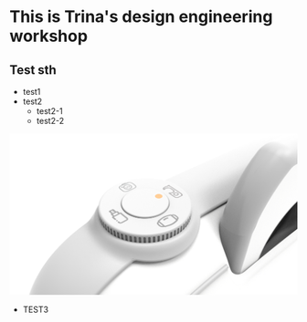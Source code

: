 # This is Trina's design engineering workshop
## Test sth
* test1
* test2
  * test2-1
  * test2-2

![](https://github.com/Trina-Zhao-design/TTT1/blob/main/untitled.223.png)

* TEST3
